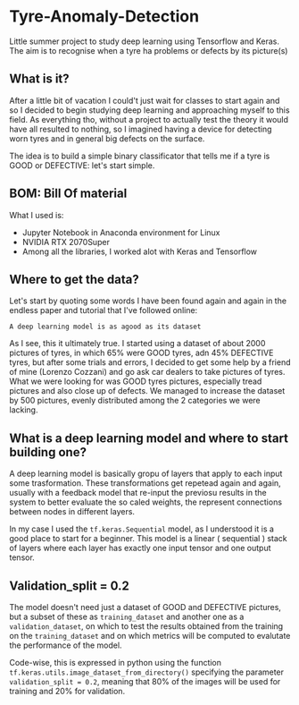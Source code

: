 # Tyre-Anomaly-Detection
Little summer project to study deep learning using Tensorflow and Keras. The aim is to recognise when a tyre ha problems or defects by its picture(s)


## What is it?

After a little bit of vacation I could't just wait for classes to start again and so I decided to begin studying deep learning and approaching myself to this field. 
As everything tho, without a project to actually test the theory it would have all resulted to nothing, so I imagined having a device for detecting worn tyres and in general big defects on the surface.

The idea is to build a simple binary classificator that tells me if a tyre is GOOD or DEFECTIVE: let's start simple.

## BOM: Bill Of material

What I used is:

- Jupyter Notebook in Anaconda environment for Linux
- NVIDIA RTX 2070Super
- Among all the libraries, I worked alot with Keras and Tensorflow



## Where to get the data?

Let's start by quoting some words I have been found again and again in the endless paper and tutorial that I've followed online:

`A deep learning model is as agood as its dataset`

As I see, this it ultimately true. I started using a dataset of about 2000 pictures of tyres, in which 65% were GOOD tyres, adn 45% DEFECTIVE tyres, but after some trials and errors, I decided to get some help by a friend of mine (Lorenzo Cozzani) and go ask car dealers to take pictures of tyres. What we were looking for was GOOD tyres pictures, especially tread pictures and also close up of defects. We managed to increase the dataset by 500 pictures, evenly distributed among the 2 categories we were lacking.


## What is a deep learning model and where to start building one?
A deep learning model is basically gropu of layers that apply to each input some trasformation. These transformations get repetead again and again, usually with a feedback model that re-input the previosu results in the system to better evaluate the so caled weights, the represent connections between nodes in different layers.

In my case I used the `tf.keras.Sequential` model, as I understood it is a good place to start for a beginner. This model is a linear ( sequential ) stack of layers where each layer has exactly one input tensor and one output tensor.

## Validation_split = 0.2
The model doesn't need just a dataset of GOOD and DEFECTIVE pictures, but a subset of these as `training_dataset` and another one as a `validation_dataset`, on which to test the results obtained from the training on the `training_dataset` and on which metrics will be computed to evalutate the performance of the model.

Code-wise, this is expressed in python using the function `tf.keras.utils.image_dataset_from_directory()` specifying the parameter `validation_split = 0.2`, meaning that 80% of the images will be used for training and 20% for validation.

